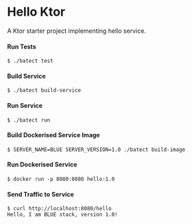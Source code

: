 # Hello Ktor
A Ktor starter project implementing hello service.

#### Run Tests
```shell script
$ ./batect test
```

#### Build Service
```shell script
$ ./batect build-service
```

#### Run Service
```shell script
$ ./batect run
```

#### Build Dockerised Service Image
```shell script
$ SERVER_NAME=BLUE SERVER_VERSION=1.0 ./batect build-image
```

#### Run Dockerised Service
```shell script
$ docker run -p 8080:8080 hello:1.0
```

#### Send Traffic to Service
```shell script
$ curl http://localhost:8080/hello
Hello, I am BLUE stack, version 1.0!
```